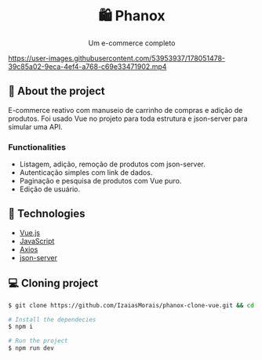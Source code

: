 <h1 align='center'>
   🛍 Phanox
</h1>

<p align="center">Um e-commerce completo</p>

https://user-images.githubusercontent.com/53953937/178051478-39c85a02-9eca-4ef4-a768-c69e33471902.mp4

## 📃 About the project

E-commerce reativo com manuseio de carrinho de compras e adição de produtos. Foi usado Vue no projeto para toda estrutura e json-server para simular uma API.

### Functionalities

- Listagem, adição, remoção de produtos com json-server.
- Autenticação simples com link de dados.
- Paginação e pesquisa de produtos com Vue puro.
- Edição de usuário.

## 🚀 Technologies

- [Vue.js](https://vuejs.org/)
- [JavaScript](https://www.javascript.com/)
- [Axios](https://axios-http.com/)
- [json-server](https://www.npmjs.com/package/json-server)

## 💻 Cloning project

```bash
$ git clone https://github.com/IzaiasMorais/phanox-clone-vue.git && cd phanox-clone-vue
```

```bash
# Install the dependecies
$ npm i

# Run the project
$ npm run dev
```










